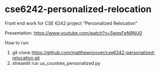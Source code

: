 # cse6242-personalized-relocation
Front end work for CSE 6242 project "Personalized Relocation"

Presentation: https://www.youtube.com/watch?v=SwqsFeN9NU0

How to run:
1. git clone https://github.com/matthewncover/cse6242-personalized-relocation.git
2. streamlit run us_counties_personalized.py
